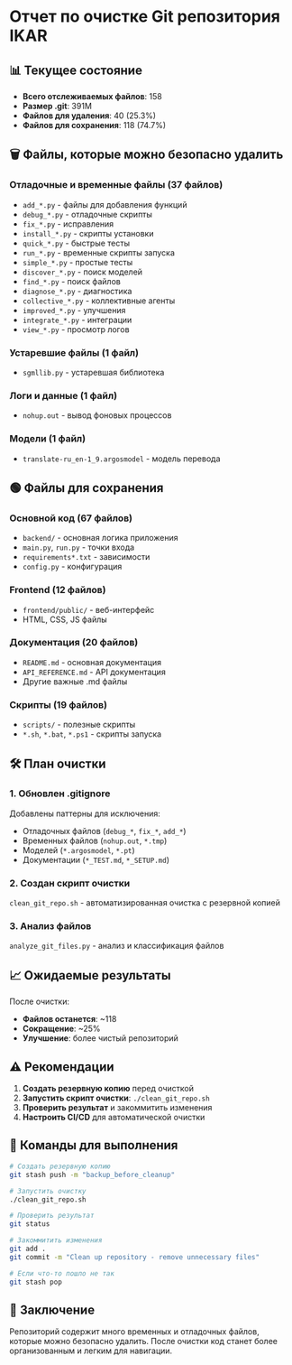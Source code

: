 # Отчет по очистке Git репозитория IKAR

## 📊 Текущее состояние

- **Всего отслеживаемых файлов**: 158
- **Размер .git**: 391M
- **Файлов для удаления**: 40 (25.3%)
- **Файлов для сохранения**: 118 (74.7%)

## 🗑️ Файлы, которые можно безопасно удалить

### Отладочные и временные файлы (37 файлов)
- `add_*.py` - файлы для добавления функций
- `debug_*.py` - отладочные скрипты
- `fix_*.py` - исправления
- `install_*.py` - скрипты установки
- `quick_*.py` - быстрые тесты
- `run_*.py` - временные скрипты запуска
- `simple_*.py` - простые тесты
- `discover_*.py` - поиск моделей
- `find_*.py` - поиск файлов
- `diagnose_*.py` - диагностика
- `collective_*.py` - коллективные агенты
- `improved_*.py` - улучшения
- `integrate_*.py` - интеграции
- `view_*.py` - просмотр логов

### Устаревшие файлы (1 файл)
- `sgmllib.py` - устаревшая библиотека

### Логи и данные (1 файл)
- `nohup.out` - вывод фоновых процессов

### Модели (1 файл)
- `translate-ru_en-1_9.argosmodel` - модель перевода

## 🟢 Файлы для сохранения

### Основной код (67 файлов)
- `backend/` - основная логика приложения
- `main.py`, `run.py` - точки входа
- `requirements*.txt` - зависимости
- `config.py` - конфигурация

### Frontend (12 файлов)
- `frontend/public/` - веб-интерфейс
- HTML, CSS, JS файлы

### Документация (20 файлов)
- `README.md` - основная документация
- `API_REFERENCE.md` - API документация
- Другие важные .md файлы

### Скрипты (19 файлов)
- `scripts/` - полезные скрипты
- `*.sh`, `*.bat`, `*.ps1` - скрипты запуска

## 🛠️ План очистки

### 1. Обновлен .gitignore
Добавлены паттерны для исключения:
- Отладочных файлов (`debug_*`, `fix_*`, `add_*`)
- Временных файлов (`nohup.out`, `*.tmp`)
- Моделей (`*.argosmodel`, `*.pt`)
- Документации (`*_TEST.md`, `*_SETUP.md`)

### 2. Создан скрипт очистки
`clean_git_repo.sh` - автоматизированная очистка с резервной копией

### 3. Анализ файлов
`analyze_git_files.py` - анализ и классификация файлов

## 📈 Ожидаемые результаты

После очистки:
- **Файлов останется**: ~118
- **Сокращение**: ~25%
- **Улучшение**: более чистый репозиторий

## ⚠️ Рекомендации

1. **Создать резервную копию** перед очисткой
2. **Запустить скрипт очистки**: `./clean_git_repo.sh`
3. **Проверить результат** и закоммитить изменения
4. **Настроить CI/CD** для автоматической очистки

## 🚀 Команды для выполнения

```bash
# Создать резервную копию
git stash push -m "backup_before_cleanup"

# Запустить очистку
./clean_git_repo.sh

# Проверить результат
git status

# Закоммитить изменения
git add .
git commit -m "Clean up repository - remove unnecessary files"

# Если что-то пошло не так
git stash pop
```

## 📝 Заключение

Репозиторий содержит много временных и отладочных файлов, которые можно безопасно удалить. После очистки код станет более организованным и легким для навигации. 